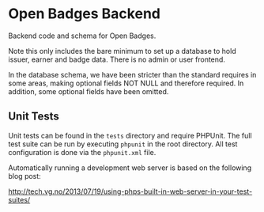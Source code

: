 # Open Badges Backend

Backend code and schema for Open Badges.

Note this only includes the bare minimum to set up a database to hold issuer,
earner and badge data. There is no admin or user frontend.

In the database schema, we have been stricter than the standard requires in some
areas, making optional fields NOT NULL and therefore required. In addition,
some optional fields have been omitted.

## Unit Tests

Unit tests can be found in the `tests` directory and require PHPUnit. The full
test suite can be run by executing `phpunit` in the root directory. All
test configuration is done via the `phpunit.xml` file.

Automatically running a development web server is based on the following blog
post:

http://tech.vg.no/2013/07/19/using-phps-built-in-web-server-in-your-test-suites/
